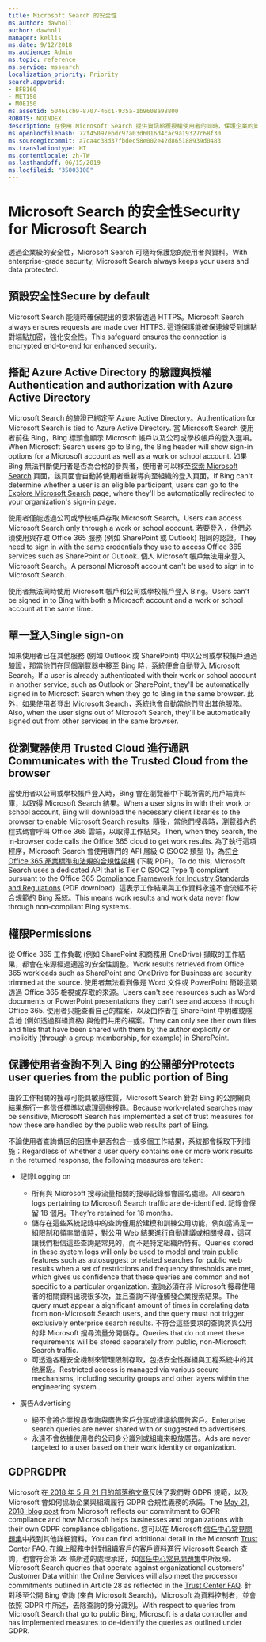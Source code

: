 ```yaml
---
title: Microsoft Search 的安全性
ms.author: dawholl
author: dawholl
manager: kellis
ms.date: 9/12/2018
ms.audience: Admin
ms.topic: reference
ms.service: mssearch
localization_priority: Priority
search.appverid:
- BFB160
- MET150
- MOE150
ms.assetid: 50461cb9-8707-46c1-935a-1b9608a98800
ROBOTS: NOINDEX
description: 在使用 Microsoft Search 提供資訊給獲授權使用者的同時，保護企業的資料與使用者
ms.openlocfilehash: 72f45097ebdc97a03d6016d4cac9a19327c68f30
ms.sourcegitcommit: a7ca4c38d37fbdec58e002e42d865188939d0483
ms.translationtype: HT
ms.contentlocale: zh-TW
ms.lasthandoff: 06/15/2019
ms.locfileid: "35003108"
---
```

# <a name="security-for-microsoft-search"></a><span data-ttu-id="c8ab2-103">Microsoft Search 的安全性</span><span class="sxs-lookup"><span data-stu-id="c8ab2-103">Security for Microsoft Search</span></span>

<span data-ttu-id="c8ab2-104">透過企業級的安全性，Microsoft Search 可隨時保護您的使用者與資料。</span><span class="sxs-lookup"><span data-stu-id="c8ab2-104">With enterprise-grade security, Microsoft Search always keeps your users and data protected.</span></span>


## <a name="secure-by-default"></a><span data-ttu-id="c8ab2-105">預設安全性</span><span class="sxs-lookup"><span data-stu-id="c8ab2-105">Secure by default</span></span>

<span data-ttu-id="c8ab2-106">Microsoft Search 能隨時確保提出的要求皆透過 HTTPS。</span><span class="sxs-lookup"><span data-stu-id="c8ab2-106">Microsoft Search always ensures requests are made over HTTPS.</span></span> <span data-ttu-id="c8ab2-107">這道保護能確保連線受到端點對端點加密，強化安全性。</span><span class="sxs-lookup"><span data-stu-id="c8ab2-107">This safeguard ensures the connection is encrypted end-to-end for enhanced security.</span></span>
  
## <a name="authentication-and-authorization-with-azure-active-directory"></a><span data-ttu-id="c8ab2-108">搭配 Azure Active Directory 的驗證與授權</span><span class="sxs-lookup"><span data-stu-id="c8ab2-108">Authentication and authorization with Azure Active Directory</span></span>

<span data-ttu-id="c8ab2-109">Microsoft Search 的驗證已綁定至 Azure Active Directory。</span><span class="sxs-lookup"><span data-stu-id="c8ab2-109">Authentication for Microsoft Search is tied to Azure Active Directory.</span></span> <span data-ttu-id="c8ab2-110">當 Microsoft Search 使用者前往 Bing，Bing 標頭會顯示 Microsoft 帳戶以及公司或學校帳戶的登入選項。</span><span class="sxs-lookup"><span data-stu-id="c8ab2-110">When Microsoft Search users go to Bing, the Bing header will show sign-in options for a Microsoft account as well as a work or school account.</span></span> <span data-ttu-id="c8ab2-111">如果 Bing 無法判斷使用者是否為合格的參與者，使用者可以移至[探索 Microsoft Search](https://www.bing.com/business/explore) 頁面，該頁面會自動將使用者重新導向至組織的登入頁面。</span><span class="sxs-lookup"><span data-stu-id="c8ab2-111">If Bing can't determine whether a user is an eligible participant, users can go to the [Explore Microsoft Search](https://www.bing.com/business/explore) page, where they'll be automatically redirected to your organization's sign-in page.</span></span> 
  
<span data-ttu-id="c8ab2-112">使用者僅能透過公司或學校帳戶存取 Microsoft Search。</span><span class="sxs-lookup"><span data-stu-id="c8ab2-112">Users can access Microsoft Search only through a work or school account.</span></span> <span data-ttu-id="c8ab2-113">若要登入，他們必須使用與存取 Office 365 服務 (例如 SharePoint 或 Outlook) 相同的認證。</span><span class="sxs-lookup"><span data-stu-id="c8ab2-113">They need to sign in with the same credentials they use to access Office 365 services such as SharePoint or Outlook.</span></span> <span data-ttu-id="c8ab2-114">個人 Microsoft 帳戶無法用來登入 Microsoft Search。</span><span class="sxs-lookup"><span data-stu-id="c8ab2-114">A personal Microsoft account can't be used to sign in to Microsoft Search.</span></span>
  
<span data-ttu-id="c8ab2-115">使用者無法同時使用 Microsoft 帳戶和公司或學校帳戶登入 Bing。</span><span class="sxs-lookup"><span data-stu-id="c8ab2-115">Users can't be signed in to Bing with both a Microsoft account and a work or school account at the same time.</span></span>
  
## <a name="single-sign-on"></a><span data-ttu-id="c8ab2-116">單一登入</span><span class="sxs-lookup"><span data-stu-id="c8ab2-116">Single sign-on</span></span>

<span data-ttu-id="c8ab2-117">如果使用者已在其他服務 (例如 Outlook 或 SharePoint) 中以公司或學校帳戶通過驗證，那當他們在同個瀏覽器中移至 Bing 時，系統便會自動登入 Microsoft Search。</span><span class="sxs-lookup"><span data-stu-id="c8ab2-117">If a user is already authenticated with their work or school account in another service, such as Outlook or SharePoint, they'll be automatically signed in to Microsoft Search when they go to Bing in the same browser.</span></span> <span data-ttu-id="c8ab2-118">此外，如果使用者登出 Microsoft Search，系統也會自動當他們登出其他服務。</span><span class="sxs-lookup"><span data-stu-id="c8ab2-118">Also, when the user signs out of Microsoft Search, they'll be automatically signed out from other services in the same browser.</span></span>
  
## <a name="communicates-with-the-trusted-cloud-from-the-browser"></a><span data-ttu-id="c8ab2-119">從瀏覽器使用 Trusted Cloud 進行通訊</span><span class="sxs-lookup"><span data-stu-id="c8ab2-119">Communicates with the Trusted Cloud from the browser</span></span>

<span data-ttu-id="c8ab2-120">當使用者以公司或學校帳戶登入時，Bing 會在瀏覽器中下載所需的用戶端資料庫，以取得 Microsoft Search 結果。</span><span class="sxs-lookup"><span data-stu-id="c8ab2-120">When a user signs in with their work or school account, Bing will download the necessary client libraries to the browser to enable Microsoft Search results.</span></span> <span data-ttu-id="c8ab2-121">隨後，當他們搜尋時，瀏覽器內的程式碼會呼叫 Office 365 雲端，以取得工作結果。</span><span class="sxs-lookup"><span data-stu-id="c8ab2-121">Then, when they search, the in-browser code calls the Office 365 cloud to get work results.</span></span> <span data-ttu-id="c8ab2-122">為了執行這項程序，Microsoft Search 會使用專門的 API 層級 C (SOC2 類型 1)，為[符合 Office 365 產業標準和法規的合規性架構](https://download.microsoft.com/download/B/2/7/B27B3EF3-8849-4C18-8BA4-5AD755728620/Compliance%20Framework_customer%20guidance.pdf) (下載 PDF)。</span><span class="sxs-lookup"><span data-stu-id="c8ab2-122">To do this, Microsoft Search uses a dedicated API that is Tier C (SOC2 Type 1) compliant pursuant to the Office 365 [Compliance Framework for Industry Standards and Regulations](https://download.microsoft.com/download/B/2/7/B27B3EF3-8849-4C18-8BA4-5AD755728620/Compliance%20Framework_customer%20guidance.pdf) (PDF download).</span></span> <span data-ttu-id="c8ab2-123">這表示工作結果與工作資料永遠不會流經不符合規範的 Bing 系統。</span><span class="sxs-lookup"><span data-stu-id="c8ab2-123">This means work results and work data never flow through non-compliant Bing systems.</span></span> 
  
## <a name="permissions"></a><span data-ttu-id="c8ab2-124">權限</span><span class="sxs-lookup"><span data-stu-id="c8ab2-124">Permissions</span></span>

<span data-ttu-id="c8ab2-125">從 Office 365 工作負載 (例如 SharePoint 和商務用 OneDrive) 擷取的工作結果，都會在來源經過適當的安全性調整。</span><span class="sxs-lookup"><span data-stu-id="c8ab2-125">Work results retrieved from Office 365 workloads such as SharePoint and OneDrive for Business are security trimmed at the source.</span></span> <span data-ttu-id="c8ab2-126">使用者無法看到像是 Word 文件或 PowerPoint 簡報這類透過 Office 365 檢視或存取的來源。</span><span class="sxs-lookup"><span data-stu-id="c8ab2-126">Users can't see resources such as Word documents or PowerPoint presentations they can't see and access through Office 365.</span></span> <span data-ttu-id="c8ab2-127">使用者只能查看自己的檔案，以及由作者在 SharePoint 中明確或隱含地 (例如透過群組資格) 與他們共用的檔案。</span><span class="sxs-lookup"><span data-stu-id="c8ab2-127">They can only see their own files and files that have been shared with them by the author explicitly or implicitly (through a group membership, for example) in SharePoint.</span></span>
  
## <a name="protects-user-queries-from-the-public-portion-of-bing"></a><span data-ttu-id="c8ab2-128">保護使用者查詢不列入 Bing 的公開部分</span><span class="sxs-lookup"><span data-stu-id="c8ab2-128">Protects user queries from the public portion of Bing</span></span>

<span data-ttu-id="c8ab2-129">由於工作相關的搜尋可能具敏感性質，Microsoft Search 針對 Bing 的公開網頁結果施行一套信任標準以處理這些搜尋。</span><span class="sxs-lookup"><span data-stu-id="c8ab2-129">Because work-related searches may be sensitive, Microsoft Search has implemented a set of trust measures for how these are handled by the public web results part of Bing.</span></span>
  
<span data-ttu-id="c8ab2-130">不論使用者查詢傳回的回應中是否包含一或多個工作結果，系統都會採取下列措施：</span><span class="sxs-lookup"><span data-stu-id="c8ab2-130">Regardless of whether a user query contains one or more work results in the returned response, the following measures are taken:</span></span>
  
- <span data-ttu-id="c8ab2-131">記錄</span><span class="sxs-lookup"><span data-stu-id="c8ab2-131">Logging on</span></span>
    
  - <span data-ttu-id="c8ab2-132">所有與 Microsoft 搜尋流量相關的搜尋記錄都會匿名處理。</span><span class="sxs-lookup"><span data-stu-id="c8ab2-132">All search logs pertaining to Microsoft Search traffic are de-identified.</span></span> <span data-ttu-id="c8ab2-133">記錄會保留 18 個月。</span><span class="sxs-lookup"><span data-stu-id="c8ab2-133">They're retained for 18 months.</span></span>
  - <span data-ttu-id="c8ab2-134">儲存在這些系統記錄中的查詢僅用於建模和訓練公用功能，例如當滿足一組限制和頻率閾值時，對公用 Web 結果進行自動建議或相關搜尋，這可讓我們相信這些查詢是常見的，而不是特定組織所特有。</span><span class="sxs-lookup"><span data-stu-id="c8ab2-134">Queries stored in these system logs will only be used to model and train public features such as autosuggest or related searches for public web results when a set of restrictions and frequency thresholds are met, which gives us confidence that these queries are common and not specific to a particular organization.</span></span> <span data-ttu-id="c8ab2-135">查詢必須在非 Microsoft 搜尋使用者的相關資料出現很多次，並且查詢不得僅觸發企業搜索結果。</span><span class="sxs-lookup"><span data-stu-id="c8ab2-135">The query must appear a significant amount of times in corelating data from non-Microsoft Search users, and the query must not trigger exclusively enterprise search results.</span></span> <span data-ttu-id="c8ab2-136">不符合這些要求的查詢將與公用的非 Microsoft 搜尋流量分開儲存。</span><span class="sxs-lookup"><span data-stu-id="c8ab2-136">Queries that do not meet these requirements will be stored separately from public, non-Microsoft Search traffic.</span></span>
  - <span data-ttu-id="c8ab2-137">可透過各種安全機制來管理限制存取，包括安全性群組與工程系統中的其他層級。</span><span class="sxs-lookup"><span data-stu-id="c8ab2-137">Restricted access is managed via various secure mechanisms, including security groups and other layers within the engineering system..</span></span>
    
- <span data-ttu-id="c8ab2-138">廣告</span><span class="sxs-lookup"><span data-stu-id="c8ab2-138">Advertising</span></span>
    
  - <span data-ttu-id="c8ab2-139">絕不會將企業搜尋查詢與廣告客戶分享或建議給廣告客戶。</span><span class="sxs-lookup"><span data-stu-id="c8ab2-139">Enterprise search queries are never shared with or suggested to advertisers.</span></span>
  - <span data-ttu-id="c8ab2-140">永遠不會依據使用者的公司身分識別或組織來投放廣告。</span><span class="sxs-lookup"><span data-stu-id="c8ab2-140">Ads are never targeted to a user based on their work identity or organization.</span></span>
    
## <a name="gdpr"></a><span data-ttu-id="c8ab2-141">GDPR</span><span class="sxs-lookup"><span data-stu-id="c8ab2-141">GDPR</span></span>

<span data-ttu-id="c8ab2-142">Microsoft 在[ 2018 年 5 月 21 日的部落格文章](https://blogs.microsoft.com/on-the-issues/2018/05/21/microsofts-commitment-to-gdpr-privacy-and-putting-customers-in-control-of-their-own-data/)反映了我們對 GDPR 規範，以及 Microsoft 會如何協助企業與組織履行 GDPR 合規性義務的承諾。</span><span class="sxs-lookup"><span data-stu-id="c8ab2-142">The [May 21, 2018, blog post](https://blogs.microsoft.com/on-the-issues/2018/05/21/microsofts-commitment-to-gdpr-privacy-and-putting-customers-in-control-of-their-own-data/) from Microsoft reflects our commitment to GDPR compliance and how Microsoft helps businesses and organizations with their own GDPR compliance obligations.</span></span> <span data-ttu-id="c8ab2-143">您可以在 Microsoft [信任中心常見問題集](https://www.microsoft.com/en-us/trustcenter/privacy/gdpr/gdpr-faqs)中找到其他詳細資料。</span><span class="sxs-lookup"><span data-stu-id="c8ab2-143">You can find additional detail in the Microsoft [Trust Center FAQ](https://www.microsoft.com/en-us/trustcenter/privacy/gdpr/gdpr-faqs).</span></span> <span data-ttu-id="c8ab2-144">在線上服務中針對組織客戶的客戶資料進行 Microsoft Search 查詢，也會符合第 28 條所述的處理承諾，如[信任中心常見問題集](https://www.microsoft.com/en-us/trustcenter/privacy/gdpr/gdpr-faqs)中所反映。</span><span class="sxs-lookup"><span data-stu-id="c8ab2-144">Microsoft Search queries that operate against organizational customers' Customer Data within the Online Services will also meet the processor commitments outlined in Article 28 as reflected in the [Trust Center FAQ](https://www.microsoft.com/en-us/trustcenter/privacy/gdpr/gdpr-faqs).</span></span> <span data-ttu-id="c8ab2-145">針對移至公開 Bing 查詢 (來自 Microsoft Search)，Microsoft 為資料控制者，並會依照 GDPR 中所述，去除查詢的身分識別。</span><span class="sxs-lookup"><span data-stu-id="c8ab2-145">With respect to queries from Microsoft Search that go to public Bing, Microsoft is a data controller and has implemented measures to de-identify the queries as outlined under GDPR.</span></span>